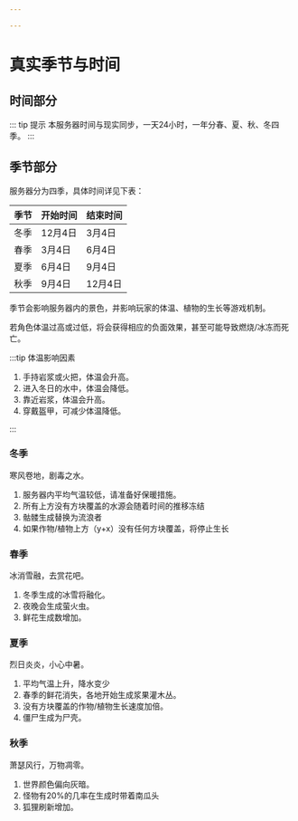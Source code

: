 ```yaml
---

---
```


# 真实季节与时间

## 时间部分

::: tip 提示
本服务器时间与现实同步，一天24小时，一年分春、夏、秋、冬四季。
:::

## 季节部分

服务器分为四季，具体时间详见下表：

| 季节 | 开始时间 | 结束时间 |
|-----|-----|-----|
| 冬季 | 12月4日  | 3月4日   |
| 春季 | 3月4日  | 6月4日   |
| 夏季 | 6月4日  | 9月4日   |
| 秋季 | 9月4日  | 12月4日  |

季节会影响服务器内的景色，并影响玩家的体温、植物的生长等游戏机制。

若角色体温过高或过低，将会获得相应的负面效果，甚至可能导致燃烧/冰冻而死亡。

:::tip 体温影响因素
1. 手持岩浆或火把，体温会升高。
2. 进入冬日的水中，体温会降低。
3. 靠近岩浆，体温会升高。
4. 穿戴盔甲，可减少体温降低。

:::

### 冬季

寒风卷地，剧毒之水。

1. 服务器内平均气温较低，请准备好保暖措施。
2. 所有上方没有方块覆盖的水源会随着时间的推移冻结
3. 骷髅生成替换为流浪者
4. 如果作物/植物上方（y+x）没有任何方块覆盖，将停止生长


### 春季

冰消雪融，去赏花吧。

1. 冬季生成的冰雪将融化。
2. 夜晚会生成萤火虫。
3. 鲜花生成数增加。

### 夏季

烈日炎炎，小心中暑。

1. 平均气温上升，降水变少
2. 春季的鲜花消失，各地开始生成浆果灌木丛。
3. 没有方块覆盖的作物/植物生长速度加倍。
4. 僵尸生成为尸壳。

### 秋季

萧瑟风行，万物凋零。

1. 世界颜色偏向灰暗。
2. 怪物有20%的几率在生成时带着南瓜头
3. 狐狸刷新增加。